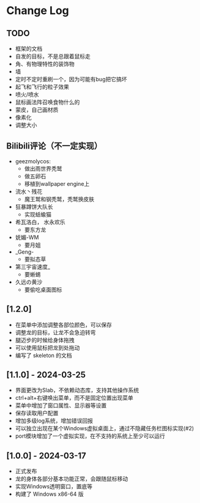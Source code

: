# Change Log

## TODO

- 框架的文档
- 自发的目标，不是总跟着鼠标走
- 角、有物理特性的装饰物
- 墙
- 定时不定时重刷一个，因为可能有bug把它搞坏
- 起飞和飞行的粒子效果
- 喷火/喷水
- 鼠标画法阵召唤食物什么的
- 蒙皮，自己画材质
- 像素化
- 调整大小

## Bilibili评论（不一定实现）

- geezmolycos:
  - 做出雨世界秃鹫
  - 做五卵石
  - 移植到wallpaper engine上
- 流水丶残花
  - 魔王鹫和钢秃鹫，秃鹫换皮肤
- 狂暴蹲饼大队长
  - 实现蛞蝓猫
- 希瓦洛白， 水永欢乐
  - 要东方龙
- 妩媚-WM
  - 要月姐
- _Geng-
  - 要拟态草
- 第三宇宙速度_
  - 要蜥蜴
- 久远の黄沙
  - 要偷吃桌面图标

## [1.2.0]

- 在菜单中添加调整各部位颜色，可以保存
- 调整龙的目标，让龙不会急迫转弯
- 腿迈步的时候给身体拖拽
- 可以使用鼠标把龙到处拖动
- 编写了 skeleton 的文档

## [1.1.0] - 2024-03-25

- 界面更改为Slab，不依赖动态库，支持其他操作系统
- ctrl+alt+右键唤出菜单，而不是固定位置出现菜单
- 菜单中增加了窗口属性、显示器等设置
- 保存读取用户配置
- 增加多级log系统，增加错误回报
- 可以独立出现在某个Windows虚拟桌面上，通过不隐藏任务栏图标实现(#2)
- port模块增加了一个虚拟实现，在不支持的系统上至少可以运行

## [1.0.0] - 2024-03-17

- 正式发布
- 龙的身体各部分基本功能正常，会跟随鼠标移动
- 实现Windows透明窗口，置底等
- 构建了 Windows x86-64 版
